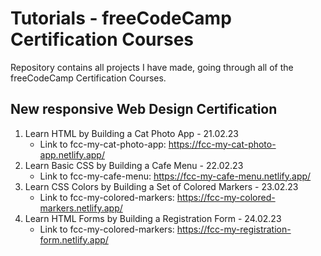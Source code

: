 # Tutorials - freeCodeCamp Certification Courses

Repository contains all projects I have made, going through all of the freeCodeCamp Certification Courses.

## New responsive Web Design Certification

1.  Learn HTML by Building a Cat Photo App - 21.02.23
    - Link to fcc-my-cat-photo-app: https://fcc-my-cat-photo-app.netlify.app/
2.  Learn Basic CSS by Building a Cafe Menu - 22.02.23
    - Link to fcc-my-cafe-menu: https://fcc-my-cafe-menu.netlify.app/
3.  Learn CSS Colors by Building a Set of Colored Markers - 23.02.23
    - Link to fcc-my-colored-markers: https://fcc-my-colored-markers.netlify.app/
4.  Learn HTML Forms by Building a Registration Form - 24.02.23
    - Link to fcc-my-colored-markers: https://fcc-my-registration-form.netlify.app/
